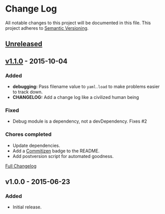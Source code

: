 # Change Log
All notable changes to this project will be documented in this file.
This project adheres to [Semantic Versioning](http://semver.org/).

## [Unreleased][unreleased]

## [v1.1.0] - 2015-10-04
### Added
- **debugging:** Pass filename value to `yaml.load` to make problems easier to track down.
- **CHANGELOG:** Add a change log like a civilized human being

### Fixed
- Debug module is a dependency, not a devDependency. Fixes #2

### Chores completed
- Update dependencies.
- Add a [Commitizen](http://commitizen.github.io/cz-cli) badge to the README.
- Add postversion script for automated goodness.


[Full Changelog](https://github.com/claylo/yaml-include/compare/v1.0.0...HEAD)


## v1.0.0 - 2015-06-23 
### Added
- Initial release.

[unreleased]: https://github.com/claylo/yaml-include/compare/v1.0.0...HEAD
[v1.1.0]: https://github.com/claylo/yaml-include/compare/v1.0.0...v1.1.0